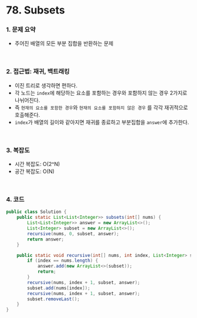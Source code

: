 # 78. Subsets

### 1. 문제 요약

- 주어진 배열의 모든 부분 집합을 반환하는 문제

<br>

### 2. 접근법: 재귀, 백트래킹

- 이진 트리로 생각하면 편하다.
- 각 노드는 `index`에 해당하는 요소를 포함하는 경우와 포함하지 않는 경우 2가지로 나뉘어진다.
- 즉 `현재의 요소를 포함한 경우`와 `현재의 요소를 포함하지 않은 경우` 를 각각 재귀적으로 호출해준다.
- `index`가 배열의 길이와 같아지면 재귀를 종료하고 부분집합을 `answer`에 추가한다.

<br>

### 3. 복잡도

- 시간 복잡도: O(2^N)
- 공간 복잡도: O(N)

<br>

### 4. 코드

``` Java
public class Solution {
    public static List<List<Integer>> subsets(int[] nums) {
        List<List<Integer>> answer = new ArrayList<>();
        List<Integer> subset = new ArrayList<>();
        recursive(nums, 0, subset, answer);
        return answer;
    }

    public static void recursive(int[] nums, int index, List<Integer> subset, List<List<Integer>> answer) {
        if (index == nums.length) {
            answer.add(new ArrayList<>(subset));
            return;
        }
        recursive(nums, index + 1, subset, answer);
        subset.add(nums[index]);
        recursive(nums, index + 1, subset, answer);
        subset.removeLast();
    }
}

```
